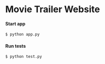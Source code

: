 Movie Trailer Website
=========================

#### Start app

```bash
$ python app.py
```

#### Run tests

```bash
$ python test.py
```
